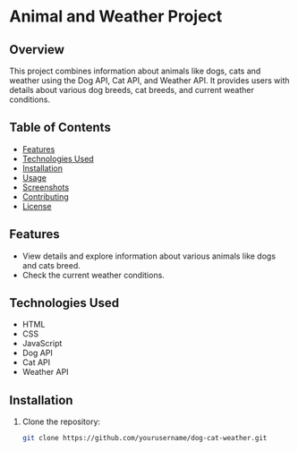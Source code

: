 # Animal and Weather Project

## Overview

This project combines information about animals like dogs, cats and weather using the Dog API, Cat API, and Weather API. It provides users with details about various dog breeds, cat breeds, and current weather conditions.

## Table of Contents

- [Features](#features)
- [Technologies Used](#technologies-used)
- [Installation](#installation)
- [Usage](#usage)
- [Screenshots](#screenshots)
- [Contributing](#contributing)
- [License](#license)

## Features

- View details and explore information about various animals like dogs and cats breed.
- Check the current weather conditions.

## Technologies Used

- HTML
- CSS
- JavaScript
- Dog API
- Cat API
- Weather API

## Installation

1. Clone the repository:

   ```bash
   git clone https://github.com/yourusername/dog-cat-weather.git

